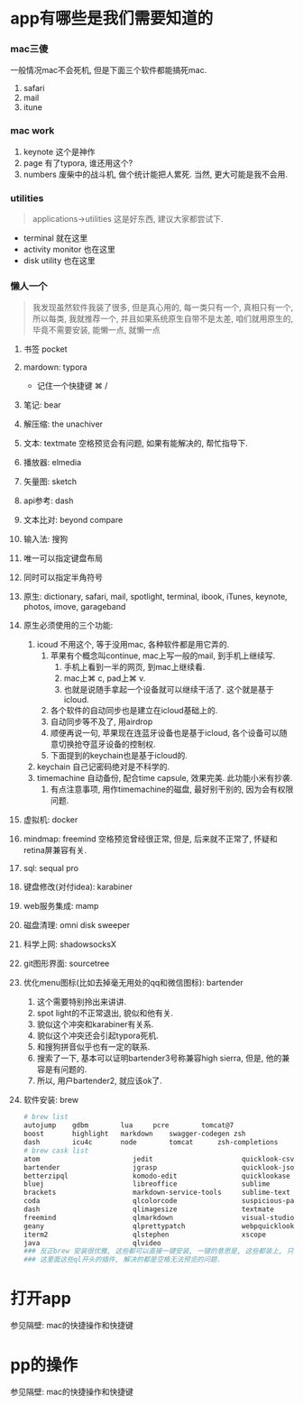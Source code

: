 # app有哪些是我们需要知道的

### mac三傻

一般情况mac不会死机, 但是下面三个软件都能搞死mac.

1. safari
2. mail
3. itune

### mac work

1. keynote 这个是神作
2. page 有了typora, 谁还用这个?
3. numbers 废柴中的战斗机, 做个统计能把人累死. 当然, 更大可能是我不会用.

### utilities

> applications->utilities 这是好东西, 建议大家都尝试下.

- terminal 就在这里
- activity monitor 也在这里
- disk utility 也在这里



### 懒人一个

> 我发现虽然软件我装了很多, 但是真心用的, 每一类只有一个, 真相只有一个, 所以每类, 我就推荐一个, 并且如果系统原生自带不是太差, 咱们就用原生的, 毕竟不需要安装, 能懒一点, 就懒一点

1. 书签 pocket

2. mardown: typora 
   - 记住一个快捷键 ⌘  /

3. 笔记: bear

4. 解压缩: the unachiver

5. 文本: textmate    空格预览会有问题, 如果有能解决的, 帮忙指导下.

6. 播放器: elmedia

7. 矢量图: sketch

8. api参考: dash

9. 文本比对: beyond compare

10. 输入法: 搜狗 

  1. 唯一可以指定键盘布局
  2. 同时可以指定半角符号

11. 原生: dictionary, safari, mail, spotlight, terminal, ibook, iTunes, keynote, photos, imove, garageband

12. 原生必须使用的三个功能: 

    1. icoud 不用这个, 等于没用mac, 各种软件都是用它弄的.
       1. 苹果有个概念叫continue, mac上写一般的mail, 到手机上继续写.
          1. 手机上看到一半的网页, 到mac上继续看.
          2. mac上⌘ c, pad上⌘ v. 
          3. 也就是说随手拿起一个设备就可以继续干活了. 这个就是基于icloud.
       2. 各个软件的自动同步也是建立在icloud基础上的.
       3. 自动同步等不及了, 用airdrop
       4. 顺便再说一句, 苹果现在连蓝牙设备也是基于icloud, 各个设备可以随意切换抢夺蓝牙设备的控制权.
       5. 下面提到的keychain也是基于icloud的.
    2. keychain 自己记密码绝对是不科学的.
    3. timemachine 自动备份, 配合time capsule, 效果完美. 此功能小米有抄袭.
       1. 有点注意事项, 用作timemachine的磁盘, 最好别干别的, 因为会有权限问题.

13. 虚拟机: docker

14. mindmap: freemind 空格预览曾经很正常, 但是, 后来就不正常了, 怀疑和retina屏兼容有关. 

15. sql: sequal pro

16. 键盘修改(对付idea): karabiner

17. web服务集成: mamp

18. 磁盘清理: omni disk sweeper

19. 科学上网: shadowsocksX

20. git图形界面: sourcetree

21. 优化menu图标(比如去掉毫无用处的qq和微信图标): bartender

    1. 这个需要特别拎出来讲讲.
    2. spot light的不正常退出, 貌似和他有关.
    3. 貌似这个冲突和karabiner有关系.
    4. 貌似这个冲突还会引起typora死机.
    5. 和搜狗拼音似乎也有一定的联系.
    6. 搜索了一下, 基本可以证明bartender3号称兼容high sierra, 但是, 他的兼容是有问题的. 
    7. 所以, 用户bartender2, 就应该ok了.

22. 软件安装: brew

    ```sh
    # brew list
    autojump	gdbm		lua		pcre		tomcat@7
    boost		highlight	markdown	swagger-codegen	zsh
    dash		icu4c		node		tomcat		zsh-completions
    # brew cask list
    atom                       jedit                      quicklook-csv
    bartender                  jgrasp                     quicklook-json
    betterzipql                komodo-edit                quicklookase
    bluej                      libreoffice                sublime
    brackets                   markdown-service-tools     sublime-text
    coda                       qlcolorcode                suspicious-package
    dash                       qlimagesize                textmate
    freemind                   qlmarkdown                 visual-studio-code
    geany                      qlprettypatch              webpquicklook
    iterm2                     qlstephen                  xscope
    java                       qlvideo
    ### 反正brew 安装很优雅, 这些都可以直接一键安装, 一键的意思是, 这些都装上, 只需要按一次回车.
    ### 这里面这些ql开头的插件, 解决的都是空格无法预览的问题.
    ```

# 打开app

参见隔壁: mac的快捷操作和快捷键

# pp的操作
参见隔壁: mac的快捷操作和快捷键
